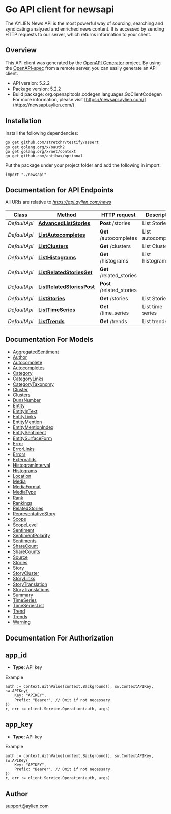 # Go API client for newsapi

The AYLIEN News API is the most powerful way of sourcing, searching and syndicating analyzed and enriched news content. It is accessed by sending HTTP requests to our server, which returns information to your client.


## Overview
This API client was generated by the [OpenAPI Generator](https://openapi-generator.tech) project.  By using the [OpenAPI-spec](https://www.openapis.org/) from a remote server, you can easily generate an API client.

- API version: 5.2.2
- Package version: 5.2.2
- Build package: org.openapitools.codegen.languages.GoClientCodegen
For more information, please visit [https://newsapi.aylien.com/](https://newsapi.aylien.com/)

## Installation

Install the following dependencies:

```shell
go get github.com/stretchr/testify/assert
go get golang.org/x/oauth2
go get golang.org/x/net/context
go get github.com/antihax/optional
```

Put the package under your project folder and add the following in import:

```golang
import "./newsapi"
```

## Documentation for API Endpoints

All URIs are relative to *https://api.aylien.com/news*

Class | Method | HTTP request | Description
------------ | ------------- | ------------- | -------------
*DefaultApi* | [**AdvancedListStories**](docs/DefaultApi.md#advancedliststories) | **Post** /stories | List Stories
*DefaultApi* | [**ListAutocompletes**](docs/DefaultApi.md#listautocompletes) | **Get** /autocompletes | List autocompletes
*DefaultApi* | [**ListClusters**](docs/DefaultApi.md#listclusters) | **Get** /clusters | List Clusters
*DefaultApi* | [**ListHistograms**](docs/DefaultApi.md#listhistograms) | **Get** /histograms | List histograms
*DefaultApi* | [**ListRelatedStoriesGet**](docs/DefaultApi.md#listrelatedstoriesget) | **Get** /related_stories | 
*DefaultApi* | [**ListRelatedStoriesPost**](docs/DefaultApi.md#listrelatedstoriespost) | **Post** /related_stories | 
*DefaultApi* | [**ListStories**](docs/DefaultApi.md#liststories) | **Get** /stories | List Stories
*DefaultApi* | [**ListTimeSeries**](docs/DefaultApi.md#listtimeseries) | **Get** /time_series | List time series
*DefaultApi* | [**ListTrends**](docs/DefaultApi.md#listtrends) | **Get** /trends | List trends


## Documentation For Models

 - [AggregatedSentiment](docs/AggregatedSentiment.md)
 - [Author](docs/Author.md)
 - [Autocomplete](docs/Autocomplete.md)
 - [Autocompletes](docs/Autocompletes.md)
 - [Category](docs/Category.md)
 - [CategoryLinks](docs/CategoryLinks.md)
 - [CategoryTaxonomy](docs/CategoryTaxonomy.md)
 - [Cluster](docs/Cluster.md)
 - [Clusters](docs/Clusters.md)
 - [DunsNumber](docs/DunsNumber.md)
 - [Entity](docs/Entity.md)
 - [EntityInText](docs/EntityInText.md)
 - [EntityLinks](docs/EntityLinks.md)
 - [EntityMention](docs/EntityMention.md)
 - [EntityMentionIndex](docs/EntityMentionIndex.md)
 - [EntitySentiment](docs/EntitySentiment.md)
 - [EntitySurfaceForm](docs/EntitySurfaceForm.md)
 - [Error](docs/Error.md)
 - [ErrorLinks](docs/ErrorLinks.md)
 - [Errors](docs/Errors.md)
 - [ExternalIds](docs/ExternalIds.md)
 - [HistogramInterval](docs/HistogramInterval.md)
 - [Histograms](docs/Histograms.md)
 - [Location](docs/Location.md)
 - [Media](docs/Media.md)
 - [MediaFormat](docs/MediaFormat.md)
 - [MediaType](docs/MediaType.md)
 - [Rank](docs/Rank.md)
 - [Rankings](docs/Rankings.md)
 - [RelatedStories](docs/RelatedStories.md)
 - [RepresentativeStory](docs/RepresentativeStory.md)
 - [Scope](docs/Scope.md)
 - [ScopeLevel](docs/ScopeLevel.md)
 - [Sentiment](docs/Sentiment.md)
 - [SentimentPolarity](docs/SentimentPolarity.md)
 - [Sentiments](docs/Sentiments.md)
 - [ShareCount](docs/ShareCount.md)
 - [ShareCounts](docs/ShareCounts.md)
 - [Source](docs/Source.md)
 - [Stories](docs/Stories.md)
 - [Story](docs/Story.md)
 - [StoryCluster](docs/StoryCluster.md)
 - [StoryLinks](docs/StoryLinks.md)
 - [StoryTranslation](docs/StoryTranslation.md)
 - [StoryTranslations](docs/StoryTranslations.md)
 - [Summary](docs/Summary.md)
 - [TimeSeries](docs/TimeSeries.md)
 - [TimeSeriesList](docs/TimeSeriesList.md)
 - [Trend](docs/Trend.md)
 - [Trends](docs/Trends.md)
 - [Warning](docs/Warning.md)


## Documentation For Authorization



## app_id

- **Type**: API key

Example

```golang
auth := context.WithValue(context.Background(), sw.ContextAPIKey, sw.APIKey{
    Key: "APIKEY",
    Prefix: "Bearer", // Omit if not necessary.
})
r, err := client.Service.Operation(auth, args)
```


## app_key

- **Type**: API key

Example

```golang
auth := context.WithValue(context.Background(), sw.ContextAPIKey, sw.APIKey{
    Key: "APIKEY",
    Prefix: "Bearer", // Omit if not necessary.
})
r, err := client.Service.Operation(auth, args)
```



## Author

support@aylien.com

